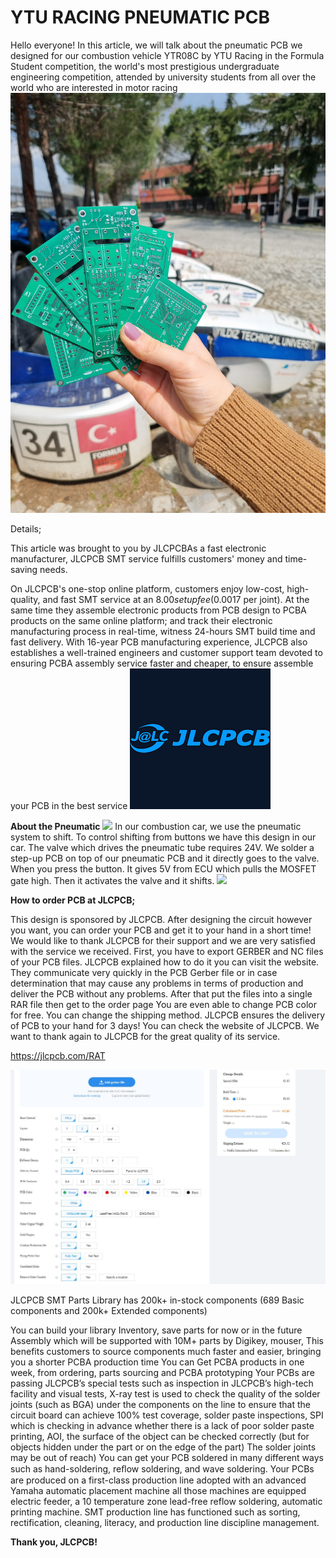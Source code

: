# YTU RACING PNEUMATIC PCB

Hello everyone! In this article, we will talk about the pneumatic PCB  we designed for our combustion vehicle YTR08C by YTU Racing in the Formula Student competition, the world's most prestigious undergraduate engineering competition, attended by university students from all over the world who are interested in motor racing
[![](https://raw.githubusercontent.com/BerntMaier/BERKAY-KILIC/main/20220408_134659.jpg)](https://raw.githubusercontent.com/BerntMaier/BERKAY-KILIC/main/20220408_134659.jpg)

Details;

This article was brought to you by JLCPCBAs a fast electronic manufacturer, JLCPCB SMT service fulfills customers' money and time-saving needs.

On JLCPCB's one-stop online platform, customers enjoy low-cost, high-quality, and fast SMT service at an $8.00 setup fee($0.0017 per joint). At the same time they assemble electronic products from PCB design to PCBA products on the same online platform; and track their electronic manufacturing process in real-time, witness 24-hours SMT build time and fast delivery. With 16-year PCB manufacturing experience, JLCPCB also establishes a well-trained engineers and customer support team devoted to ensuring PCBA assembly service faster and cheaper, to ensure assemble your PCB in the best service 
[![](https://raw.githubusercontent.com/BerntMaier/BERKAY-KILIC/main/jlc%20logo.png)](https://raw.githubusercontent.com/BerntMaier/BERKAY-KILIC/main/jlc%20logo.png)

**About the Pneumatic**
[![](https://raw.githubusercontent.com/BerntMaier/BERKAY-KILIC/main/pneumatic%20%C5%9Fema.JPG)](https://raw.githubusercontent.com/BerntMaier/BERKAY-KILIC/main/pneumatic%20%C5%9Fema.JPG)
In our combustion car, we use the pneumatic system to shift. To control shifting from buttons we have this design in our car. The valve which drives the pneumatic tube requires 24V. We solder a step-up PCB on top of our pneumatic PCB and it directly goes to the valve. When you press the button.  It gives 5V from ECU which pulls the MOSFET gate high. Then it activates the valve and it shifts.
[![](https://raw.githubusercontent.com/BerntMaier/BERKAY-KILIC/main/pneumat%C4%B1c%20v2%20pisibi.JPG)](https://raw.githubusercontent.com/BerntMaier/BERKAY-KILIC/main/pneumat%C4%B1c%20v2%20pisibi.JPG)



**How to order PCB at JLCPCB;**

This design is sponsored by JLCPCB. After designing the circuit however you want, you can order your PCB and get it to your hand in a short time! We would like to thank JLCPCB for their support and we are very satisfied with the service we received. First, you have to export GERBER and NC files of your PCB files. JLCPCB explained how to do it you can visit the website. They communicate very quickly in the PCB Gerber file or in case determination that may cause any problems in terms of production and deliver the PCB without any problems. After that put the files into a single RAR file then get to the order page You are even able to change PCB color for free. You can change the shipping method. JLCPCB ensures the delivery of PCB to your hand for 3 days! You can check the website of JLCPCB. We want to thank again to JLCPCB for the great quality of its service.


https://jlcpcb.com/RAT

[![](https://raw.githubusercontent.com/BerntMaier/BERKAY-KILIC/main/jlc%20sipari%C5%9F.JPG)](https://raw.githubusercontent.com/BerntMaier/BERKAY-KILIC/main/jlc%20sipari%C5%9F.JPG)

JLCPCB SMT Parts Library has 200k+ in-stock components (689 Basic components and 200k+ Extended components)

You can build your library Inventory, save parts for now or in the future Assembly which will be supported with 10M+ parts by Digikey, mouser, This benefits customers to source components much faster and easier, bringing you a shorter PCBA production time You can Get PCBA products in one week, from ordering, parts sourcing and PCBA prototyping Your PCBs are passing JLCPCB’s special tests such as inspection in JLCPCB’s high-tech facility and visual tests, X-ray test is used to check the quality of the solder joints (such as BGA) under the components on the line to ensure that the circuit board can achieve 100% test coverage, solder paste inspections, SPI which is checking in advance whether there is a lack of poor solder paste printing, AOI, the surface of the object can be checked correctly (but for objects hidden under the part or on the edge of the part) The solder joints may be out of reach) You can get your PCB soldered in many different ways such as hand-soldering, reﬂow soldering, and wave soldering. Your PCBs are produced on a first-class production line adopted with an advanced Yamaha automatic placement machine all those machines are equipped electric feeder, a 10 temperature zone lead-free reflow soldering, automatic printing machine. SMT production line has functioned such as sorting, rectification, cleaning, literacy, and production line discipline management.

**Thank you, JLCPCB!**
